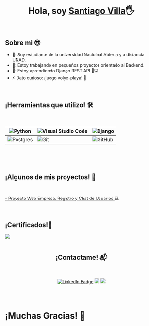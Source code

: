 <h1 align="center">Hola, soy <a href="https://github.com/SantiagoVillaRamos">Santiago Villa<a>🖐️</h1>
<br/>
<h2>Sobre mi 😎</h1>

- 🏫: Soy estudiante de la universidad Nacioinal Abierta y a distancia UNAD.
- 🔭: Estoy trabajando en pequeños proyectos orientado al Backend.
- 🌱: Estoy aprendiendo Django REST API 🧠💻
- ⚡  Dato curioso: ¡juego volye-playa! 🏐
  
<br/>
<h2>¡Herramientas que utilizo! 🛠️</h1>
<br/>
 
|![Python](https://img.shields.io/badge/python-3670A0?style=for-the-badge&logo=python&logoColor=ffdd54)|![Visual Studio Code](https://img.shields.io/badge/Visual%20Studio%20Code-0078d7.svg?style=for-the-badge&logo=visual-studio-code&logoColor=white)|![Django](https://img.shields.io/badge/django-%23092E20.svg?style=for-the-badge&logo=django&logoColor=white)| 
|---|---|---|
|![Postgres](https://img.shields.io/badge/postgres-%23316192.svg?style=for-the-badge&logo=postgresql&logoColor=white)|![Git](https://img.shields.io/badge/git-%23F05033.svg?style=for-the-badge&logo=git&logoColor=white)|![GitHub](https://img.shields.io/badge/github-%23121011.svg?style=for-the-badge&logo=github&logoColor=white)|
  
<br/>  
<br/>
<br/>
<h2>¡Algunos de mis proyectos! 🎨</h2>
<br/>

<a href="https://github.com/SantiagoVillaRamos/Proyecto-Web-Empresa.-Registro-y-Chat-de-Usuarios.">- Proyecto Web Empresa. Registro y Chat de Usuarios.</a>💻

<br/>
<h2>¡Certificados!📃</h2>
<a href="https://github.com/SantiagoVillaRamos/archivos_multimedia/blob/main/Certificado-Curso-Django.pdf"><img src="https://img.shields.io/badge/django-%23092E20.svg?style=for-the-badge&logo=django&logoColor=white"/></a>

<br/>
<br/>
<h2 align="center">¡Contactame! 📬</h2>
<br/>
<p align="center">
<a href="https://www.linkedin.com/in/santiago-villa-6784412a8/"><img src="https://img.shields.io/badge/LinkedIn-blue?style=for-the-badge&logo=linkedin&logoColor=white" alt="LinkedIn Badge"/></a>   <a href="https://www.facebook.com/santiago.villa.3576224"><img src="https://img.shields.io/badge/Facebook-%231877F2.svg?style=for-the-badge&logo=Facebook&logoColor=white" /></a>   <a href="https://github.com/SantiagoVillaRamos"><img src="https://img.shields.io/badge/github-%23121011.svg?style=for-the-badge&logo=github&logoColor=white" /></a>
</p>

<br/>
<br/>
<h1>¡Muchas Gracias! 🤵 </h1>
<br/>
